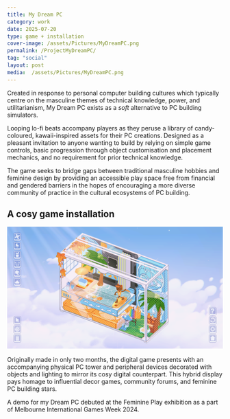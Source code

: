 ```yaml
---
title: My Dream PC
category: work
date: 2025-07-20
type: game + installation
cover-image: /assets/Pictures/MyDreamPC.png
permalink: /ProjectMyDreamPC/
tag: "social"
layout: post
media:  /assets/Pictures/MyDreamPC.png
---
```

Created in response to personal computer building cultures which typically centre on the masculine themes of technical knowledge, power, and utilitarianism, My Dream PC exists as a *soft* alternative to PC building simulators.

Looping lo-fi beats accompany players as they peruse a library of candy-coloured, kawaii-inspired assets for their PC creations. Designed as a pleasant invitation to anyone wanting to build by relying on simple game controls, basic progression through object customisation and placement mechanics, and no requirement for prior technical knowledge.

The game seeks to bridge gaps between traditional masculine hobbies and feminine design by providing an accessible play space free from financial and gendered barriers in the hopes of encouraging a more diverse community of practice in the cultural ecosystems of PC building.

## A cosy game installation

![Sub Image](/assets/Pictures/MCPC01.png)

Originally made in only two months, the digital game presents with an accompanying physical PC tower and peripheral devices decorated with objects and lighting to mirror its cosy digital counterpart. This hybrid display pays homage to influential decor games, community forums, and feminine PC building stars.

A demo for my Dream PC debuted at the Feminine Play exhibition as a part of Melbourne International Games Week 2024.
